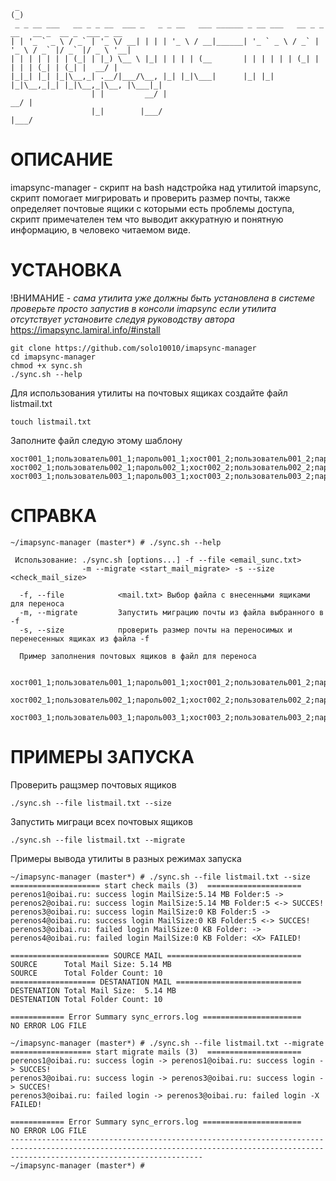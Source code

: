 
```
 _                                                                                               
(_)                                                                                              
 _ _ __ ___   __ _ _ __  ___ _   _ _ __   ___ ______ _ __ ___   __ _ _ __   __ _  __ _  ___ _ __ 
| | '_ ` _ \ / _` | '_ \/ __| | | | '_ \ / __|______| '_ ` _ \ / _` | '_ \ / _` |/ _` |/ _ \ '__|
| | | | | | | (_| | |_) \__ \ |_| | | | | (__       | | | | | | (_| | | | | (_| | (_| |  __/ |   
|_|_| |_| |_|\__,_| .__/|___/\__, |_| |_|\___|      |_| |_| |_|\__,_|_| |_|\__,_|\__, |\___|_|   
                  | |         __/ |                                               __/ |          
                  |_|        |___/                                               |___/                                                                       
```

# ОПИСАНИЕ

imapsync-manager - скрипт на bash надстройка над утилитой imapsync, скрипт помогает мигрировать и проверить размер почты, также определяет почтовые ящики с которыми есть проблемы доступа, скрипт примечателен тем что выводит аккуратную и понятную информацию, в человеко читаемом виде.

# УСТАНОВКА

!ВНИМАНИЕ - *сама утилита уже должны быть установлена в системе проверьте просто запустив в консоли imapsync
если утилита отсутствует установите следуя руководству автора*  https://imapsync.lamiral.info/#install

```
git clone https://github.com/solo10010/imapsync-manager
cd imapsync-manager
chmod +x sync.sh
./sync.sh --help
```

Для использования утилиты на почтовых ящиках создайте файл listmail.txt

```
touch listmail.txt
```

Заполните файл следую этому шаблону

```
хост001_1;пользователь001_1;пароль001_1;хост001_2;пользователь001_2;пароль001_2;
хост002_1;пользователь002_1;пароль002_1;хост002_2;пользователь002_2;пароль002_2;
хост003_1;пользователь003_1;пароль003_1;хост003_2;пользователь003_2;пароль003_2;
```

# СПРАВКА

```
~/imapsync-manager (master*) # ./sync.sh --help                               

 Использование: ./sync.sh [options...] -f --file <email_sunc.txt>
                -m --migrate <start_mail_migrate> -s --size <check_mail_size>

  -f, --file            <mail.txt> Выбор файла с внесенными ящиками для переноса
  -m, --migrate         Запустить миграцию почты из файла выбранного в -f
  -s, --size            проверить размер почты на переносимых и перенесенных ящиках из файла -f

  Пример заполнения почтовых ящиков в файл для переноса

  хост001_1;пользователь001_1;пароль001_1;хост001_2;пользователь001_2;пароль001_2;
  хост002_1;пользователь002_1;пароль002_1;хост002_2;пользователь002_2;пароль002_2;
  хост003_1;пользователь003_1;пароль003_1;хост003_2;пользователь003_2;пароль003_2;

```

# ПРИМЕРЫ ЗАПУСКА

Проверить ращзмер почтовых ящиков
```
./sync.sh --file listmail.txt --size
```

Запустить миграци всех почтовых ящиков

```
./sync.sh --file listmail.txt --migrate
```

Примеры вывода утилиты в разных режимах запуска

```
~/imapsync-manager (master*) # ./sync.sh --file listmail.txt --size                               
==================== start check mails (3)  =====================
perenos1@oibai.ru: success login MailSize:5.14 MB Folder:5 -> perenos2@oibai.ru: success login MailSize:5.14 MB Folder:5 <-> SUCCES!
perenos3@oibai.ru: success login MailSize:0 KB Folder:5 -> perenos4@oibai.ru: success login MailSize:0 KB Folder:5 <-> SUCCES!
perenos3@oibai.ru: failed login MailSize:0 KB Folder: -> perenos4@oibai.ru: failed login MailSize:0 KB Folder: <X> FAILED!

====================== SOURCE MAIL ==============================
SOURCE      Total Mail Size: 5.14 MB
SOURCE      Total Folder Count: 10
=================== DESTANATION MAIL ============================
DESTENATION Total Mail Size:  5.14 MB
DESTENATION Total Folder Count: 10

============ Error Summary sync_errors.log ======================
NO ERROR LOG FILE

```

```
~/imapsync-manager (master*) # ./sync.sh --file listmail.txt --migrate
================== start migrate mails (3)  =====================
perenos1@oibai.ru: success login -> perenos1@oibai.ru: success login -> SUCCES!
perenos3@oibai.ru: success login -> perenos3@oibai.ru: success login -> SUCCES!
perenos3@oibai.ru: failed login -> perenos3@oibai.ru: failed login -X FAILED!

============ Error Summary sync_errors.log ======================
NO ERROR LOG FILE
---------------------------------------------------------------------------------------------------------------------------------------------------------------------------------------
~/imapsync-manager (master*) #                                 
```


